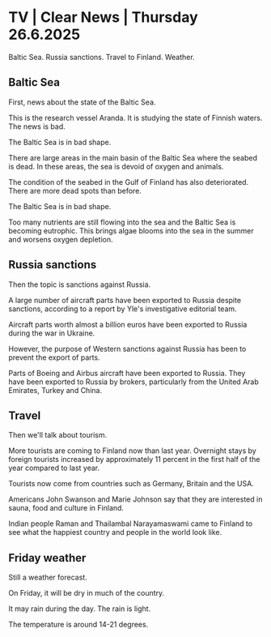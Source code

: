 # TV | Clear News | Thursday 26.6.2025

Baltic Sea. Russia sanctions. Travel to Finland. Weather.

## Baltic Sea

First, news about the state of the Baltic Sea.

This is the research vessel Aranda. It is studying the state of Finnish waters. The news is bad.

The Baltic Sea is in bad shape.

There are large areas in the main basin of the Baltic Sea where the seabed is dead. In these areas, the sea is devoid of oxygen and animals.

The condition of the seabed in the Gulf of Finland has also deteriorated. There are more dead spots than before.

The Baltic Sea is in bad shape.

Too many nutrients are still flowing into the sea and the Baltic Sea is becoming eutrophic. This brings algae blooms into the sea in the summer and worsens oxygen depletion.

## Russia sanctions

Then the topic is sanctions against Russia.

A large number of aircraft parts have been exported to Russia despite sanctions, according to a report by Yle's investigative editorial team.

Aircraft parts worth almost a billion euros have been exported to Russia during the war in Ukraine.

However, the purpose of Western sanctions against Russia has been to prevent the export of parts.

Parts of Boeing and Airbus aircraft have been exported to Russia. They have been exported to Russia by brokers, particularly from the United Arab Emirates, Turkey and China.

## Travel

Then we'll talk about tourism.

More tourists are coming to Finland now than last year. Overnight stays by foreign tourists increased by approximately 11 percent in the first half of the year compared to last year.

Tourists now come from countries such as Germany, Britain and the USA.

Americans John Swanson and Marie Johnson say that they are interested in sauna, food and culture in Finland.

Indian people Raman and Thailambal Narayamaswami came to Finland to see what the happiest country and people in the world look like.

## Friday weather

Still a weather forecast.

On Friday, it will be dry in much of the country.

It may rain during the day. The rain is light.

The temperature is around 14-21 degrees.
